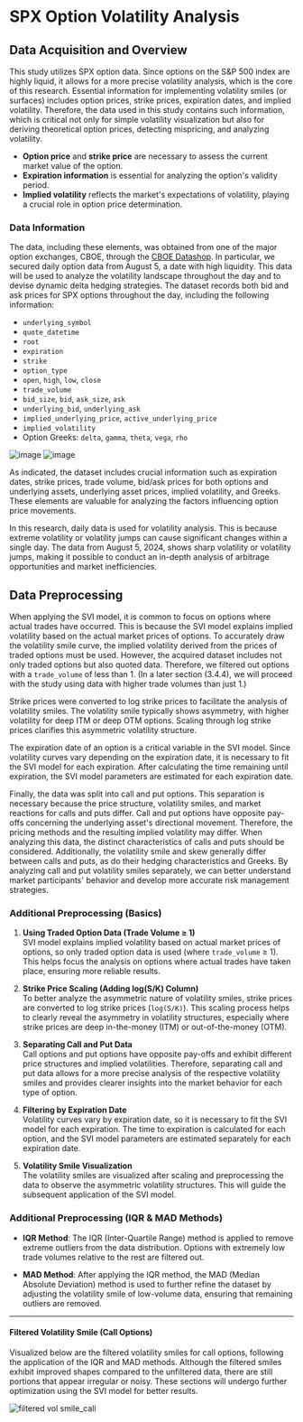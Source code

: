 
# SPX Option Volatility Analysis

## Data Acquisition and Overview

This study utilizes SPX option data. Since options on the S&P 500 index are highly liquid, it allows for a more precise volatility analysis, which is the core of this research. Essential information for implementing volatility smiles (or surfaces) includes option prices, strike prices, expiration dates, and implied volatility. Therefore, the data used in this study contains such information, which is critical not only for simple volatility visualization but also for deriving theoretical option prices, detecting mispricing, and analyzing volatility.

- **Option price** and **strike price** are necessary to assess the current market value of the option.
- **Expiration information** is essential for analyzing the option's validity period.
- **Implied volatility** reflects the market's expectations of volatility, playing a crucial role in option price determination.

### Data Information

The data, including these elements, was obtained from one of the major option exchanges, CBOE, through the [CBOE Datashop](https://datashop.cboe.com/option-quote-intervals). In particular, we secured daily option data from August 5, a date with high liquidity. This data will be used to analyze the volatility landscape throughout the day and to devise dynamic delta hedging strategies. The dataset records both bid and ask prices for SPX options throughout the day, including the following information:

- `underlying_symbol`
- `quote_datetime`
- `root`
- `expiration`
- `strike`
- `option_type`
- `open`, `high`, `low`, `close`
- `trade_volume`
- `bid_size`, `bid`, `ask_size`, `ask`
- `underlying_bid`, `underlying_ask`
- `implied_underlying_price`, `active_underlying_price`
- `implied_volatility`
- Option Greeks: `delta`, `gamma`, `theta`, `vega`, `rho`

![image](https://github.com/user-attachments/assets/6618b3ed-0bfb-4125-b21f-c052e0cecfab)
![image](https://github.com/user-attachments/assets/8c5f36f2-d8e3-403e-b4a2-771651347386)


As indicated, the dataset includes crucial information such as expiration dates, strike prices, trade volume, bid/ask prices for both options and underlying assets, underlying asset prices, implied volatility, and Greeks. These elements are valuable for analyzing the factors influencing option price movements.

In this research, daily data is used for volatility analysis. This is because extreme volatility or volatility jumps can cause significant changes within a single day. The data from August 5, 2024, shows sharp volatility or volatility jumps, making it possible to conduct an in-depth analysis of arbitrage opportunities and market inefficiencies.


## Data Preprocessing

When applying the SVI model, it is common to focus on options where actual trades have occurred. This is because the SVI model explains implied volatility based on the actual market prices of options. To accurately draw the volatility smile curve, the implied volatility derived from the prices of traded options must be used. However, the acquired dataset includes not only traded options but also quoted data. Therefore, we filtered out options with a `trade_volume` of less than 1. (In a later section (3.4.4), we will proceed with the study using data with higher trade volumes than just 1.)

Strike prices were converted to log strike prices to facilitate the analysis of volatility smiles. The volatility smile typically shows asymmetry, with higher volatility for deep ITM or deep OTM options. Scaling through log strike prices clarifies this asymmetric volatility structure.

The expiration date of an option is a critical variable in the SVI model. Since volatility curves vary depending on the expiration date, it is necessary to fit the SVI model for each expiration. After calculating the time remaining until expiration, the SVI model parameters are estimated for each expiration date.

Finally, the data was split into call and put options. This separation is necessary because the price structure, volatility smiles, and market reactions for calls and puts differ. Call and put options have opposite pay-offs concerning the underlying asset's directional movement. Therefore, the pricing methods and the resulting implied volatility may differ. When analyzing this data, the distinct characteristics of calls and puts should be considered. Additionally, the volatility smile and skew generally differ between calls and puts, as do their hedging characteristics and Greeks. By analyzing call and put volatility smiles separately, we can better understand market participants' behavior and develop more accurate risk management strategies.


### Additional Preprocessing (Basics)

1. **Using Traded Option Data (Trade Volume ≥ 1)**  
   SVI model explains implied volatility based on actual market prices of options, so only traded option data is used (where `trade_volume` ≥ 1). This helps focus the analysis on options where actual trades have taken place, ensuring more reliable results.

2. **Strike Price Scaling (Adding log(S/K) Column)**  
   To better analyze the asymmetric nature of volatility smiles, strike prices are converted to log strike prices (`log(S/K)`). This scaling process helps to clearly reveal the asymmetry in volatility structures, especially where strike prices are deep in-the-money (ITM) or out-of-the-money (OTM).

3. **Separating Call and Put Data**  
   Call options and put options have opposite pay-offs and exhibit different price structures and implied volatilities. Therefore, separating call and put data allows for a more precise analysis of the respective volatility smiles and provides clearer insights into the market behavior for each type of option.

4. **Filtering by Expiration Date**  
   Volatility curves vary by expiration date, so it is necessary to fit the SVI model for each expiration. The time to expiration is calculated for each option, and the SVI model parameters are estimated separately for each expiration date.

5. **Volatility Smile Visualization**  
   The volatility smiles are visualized after scaling and preprocessing the data to observe the asymmetric volatility structures. This will guide the subsequent application of the SVI model.



### Additional Preprocessing (IQR & MAD Methods)

- **IQR Method**: 
  The IQR (Inter-Quartile Range) method is applied to remove extreme outliers from the data distribution. Options with extremely low trade volumes relative to the rest are filtered out. 

- **MAD Method**: 
  After applying the IQR method, the MAD (Median Absolute Deviation) method is used to further refine the dataset by adjusting the volatility smile of low-volume data, ensuring that remaining outliers are removed.

---

#### Filtered Volatility Smile (Call Options)
Visualized below are the filtered volatility smiles for call options, following the application of the IQR and MAD methods. Although the filtered smiles exhibit improved shapes compared to the unfiltered data, there are still portions that appear irregular or noisy. These sections will undergo further optimization using the SVI model for better results.



![filtered vol smile_call](https://github.com/user-attachments/assets/3ba6745c-742d-48be-a214-248bf369115e)

